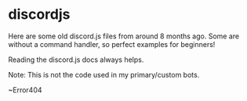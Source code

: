 # discordjs
Here are some old discord.js files from around 8 months ago. Some are without a command handler, so perfect examples for beginners! 

Reading the discord.js docs always helps. 

Note: This is not the code used in my primary/custom bots.

~Error404

